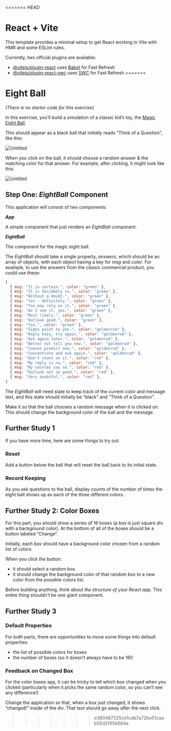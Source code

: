 <<<<<<< HEAD
# React + Vite

This template provides a minimal setup to get React working in Vite with HMR and some ESLint rules.

Currently, two official plugins are available:

- [@vitejs/plugin-react](https://github.com/vitejs/vite-plugin-react/blob/main/packages/plugin-react/README.md) uses [Babel](https://babeljs.io/) for Fast Refresh
- [@vitejs/plugin-react-swc](https://github.com/vitejs/vite-plugin-react-swc) uses [SWC](https://swc.rs/) for Fast Refresh
=======
# **Eight Ball**

*(There is no starter code for this exercise)*

In this exercise, you’ll build a simulation of a classic kid’s toy, the [Magic Eight Ball](https://en.wikipedia.org/wiki/Magic_8-Ball).

This should appear as a black ball that initially reads “Think of a Question”, like this:

![Untitled](https://s3-us-west-2.amazonaws.com/secure.notion-static.com/e6a433ca-7814-4754-b3f3-cf9a680f1d27/Untitled.png)

When you click on the ball, it should choose a random answer & the matching color for that answer. For example, after clicking, it might look like this:

![Untitled](https://s3-us-west-2.amazonaws.com/secure.notion-static.com/2b99b7ae-948a-4322-8cdc-4b893ea13ff5/Untitled.png)

## **Step One: *EightBall* Component**

This application will consist of two components:

***App***

A simple component that just renders an *EightBall* component.

***EightBall***

The component for the magic eight ball.

The *EightBall* should take a single property, *answers*, which should be an array of objects, with each object having a key for *msg* and *color*. For example, to use the answers from the classic commercial product, you could use these:

```jsx
[
  { msg: "It is certain.", color: "green" },
  { msg: "It is decidedly so.", color: "green" },
  { msg: "Without a doubt.", color: "green" },
  { msg: "Yes - definitely.", color: "green" },
  { msg: "You may rely on it.", color: "green" },
  { msg: "As I see it, yes.", color: "green" },
  { msg: "Most likely.", color: "green" },
  { msg: "Outlook good.", color: "green" },
  { msg: "Yes.", color: "green" },
  { msg: "Signs point to yes.", color: "goldenrod" },
  { msg: "Reply hazy, try again.", color: "goldenrod" },
  { msg: "Ask again later.", color: "goldenrod" },
  { msg: "Better not tell you now.", color: "goldenrod" },
  { msg: "Cannot predict now.", color: "goldenrod" },
  { msg: "Concentrate and ask again.", color: "goldenrod" },
  { msg: "Don't count on it.", color: "red" },
  { msg: "My reply is no.", color: "red" },
  { msg: "My sources say no.", color: "red" },
  { msg: "Outlook not so good.", color: "red" },
  { msg: "Very doubtful.", color: "red" },
]
```

The *EightBall* will need state to keep track of the current color and message text, and this state should initially be “black” and “Think of a Question”.

Make it so that the ball chooses a random message when it is clicked on. This should change the background color of the ball and the message.

## **Further Study 1**

If you have more time, here are some things to try out:

### **Reset**

Add a button below the ball that will reset the ball back to its initial state.

### **Record Keeping**

As you ask questions to the ball, display counts of the number of times the eight ball shows up as each of the three different colors.

## **Further Study 2: Color Boxes**

For this part, you should show a series of 16 boxes (a box is just square div with a background color). At the bottom of all of the boxes should be a button labeled “Change”.

Initially, each box should have a background color chosen from a random list of colors.

When you click the button:

- it should select a random box
- it should change the background color of that random box to a new color from the possible colors list.

Before building anything, *think about the structure of your React app.* This entire thing shouldn’t be one giant component.

## **Further Study 3**

### **Default Properties**

For both parts, there are opportunities to move some things into default properties:

- the list of possible colors for boxes
- the number of boxes (so it doesn’t always have to be 16!)

### **Feedback on Changed Box**

For the color boxes app, it can be tricky to tell which box changed when you clicked (particularly when it picks the same random color, so you can’t see any difference!)

Change the application so that, when a box just changed, it shows “changed!” inside of the div. That text should go away after the next click.
>>>>>>> e380487325ce1cdb7a72be51caab55d2f95b664e
